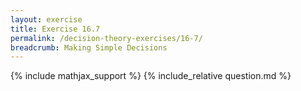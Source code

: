 ```yaml
---
layout: exercise
title: Exercise 16.7
permalink: /decision-theory-exercises/16-7/
breadcrumb: Making Simple Decisions
---
```


{% include mathjax_support %}
{% include_relative question.md %}
